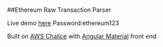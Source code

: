 ##Ethereum Raw Transaction Parser

Live demo [here](https://stackblitz.com/edit/ether-raw-tx?embed=1&file=app/app.component.ts&hideNavigation=1&view=preview)
Password:ethereum123

Built on [AWS Chalice](https://github.com/aws/chalice) with [Angular Material](https://material.angular.io) front end
